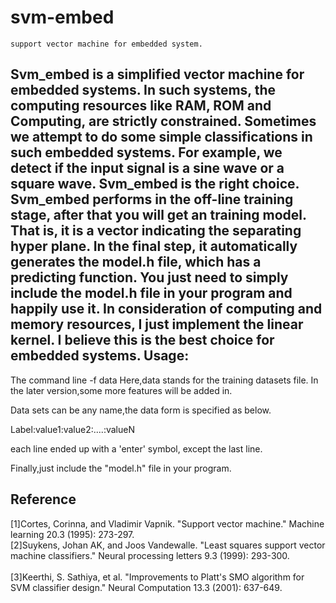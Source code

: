 svm-embed
=========
    support vector machine for embedded system.

Svm_embed is a simplified vector machine for embedded systems. In such systems, the computing resources like RAM, ROM and Computing, are strictly constrained. Sometimes we attempt to do some simple classifications in such embedded systems. For example, we detect if the input signal is a sine wave or a square wave. Svm_embed is the right choice. Svm_embed performs in the off-line training stage, after that you will get an training model. That is, it is a vector indicating the separating hyper plane. In the final step, it automatically generates the model.h file, which has a predicting function. You just need to simply include the model.h file in your program and happily use it. In consideration of computing and memory resources, I just implement the linear kernel. I believe this is the best choice for embedded systems.
Usage:
------
The command line -f data 
Here,data stands for the training datasets file. In the later version,some more features will be added in.

Data sets can be any name,the data form is specified as below.

Label:value1:value2:....:valueN 

each line ended up with a 'enter' symbol, except the last line.

Finally,just include the "model.h" file in your program. 
## Reference
[1]Cortes, Corinna, and Vladimir Vapnik. "Support vector machine." Machine learning 20.3 (1995): 273-297.     
[2]Suykens, Johan AK, and Joos Vandewalle. "Least squares support vector machine classifiers." Neural processing letters 9.3 (1999): 293-300.   
</br>[3]Keerthi, S. Sathiya, et al. "Improvements to Platt's SMO algorithm for SVM classifier design." Neural Computation 13.3 (2001): 637-649.
